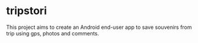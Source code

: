 # tripstori

This project aims to create an Android end-user app to save souvenirs from trip using gps, photos and comments.

